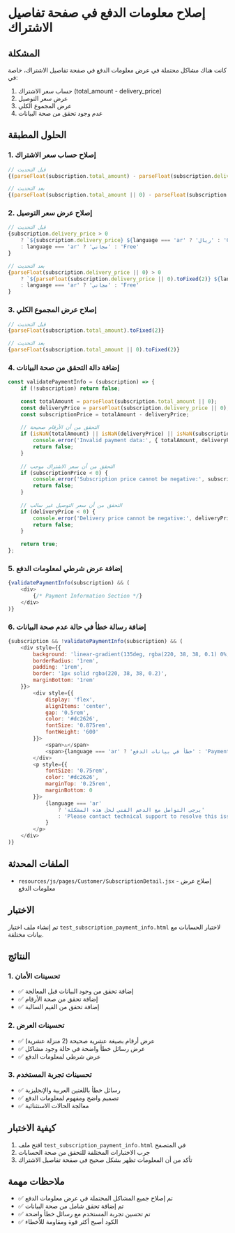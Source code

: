 # إصلاح معلومات الدفع في صفحة تفاصيل الاشتراك

## المشكلة
كانت هناك مشاكل محتملة في عرض معلومات الدفع في صفحة تفاصيل الاشتراك، خاصة في:
1. حساب سعر الاشتراك (total_amount - delivery_price)
2. عرض سعر التوصيل
3. عرض المجموع الكلي
4. عدم وجود تحقق من صحة البيانات

## الحلول المطبقة

### 1. إصلاح حساب سعر الاشتراك
```javascript
// قبل التحديث
{(parseFloat(subscription.total_amount) - parseFloat(subscription.delivery_price)).toFixed(2)}

// بعد التحديث
{(parseFloat(subscription.total_amount || 0) - parseFloat(subscription.delivery_price || 0)).toFixed(2)}
```

### 2. إصلاح عرض سعر التوصيل
```javascript
// قبل التحديث
{subscription.delivery_price > 0 
    ? `${subscription.delivery_price} ${language === 'ar' ? 'ريال' : 'OMR'}`
    : language === 'ar' ? 'مجاني' : 'Free'
}

// بعد التحديث
{parseFloat(subscription.delivery_price || 0) > 0 
    ? `${parseFloat(subscription.delivery_price || 0).toFixed(2)} ${language === 'ar' ? 'ريال' : 'OMR'}`
    : language === 'ar' ? 'مجاني' : 'Free'
}
```

### 3. إصلاح عرض المجموع الكلي
```javascript
// قبل التحديث
{parseFloat(subscription.total_amount).toFixed(2)}

// بعد التحديث
{parseFloat(subscription.total_amount || 0).toFixed(2)}
```

### 4. إضافة دالة التحقق من صحة البيانات
```javascript
const validatePaymentInfo = (subscription) => {
    if (!subscription) return false;
    
    const totalAmount = parseFloat(subscription.total_amount || 0);
    const deliveryPrice = parseFloat(subscription.delivery_price || 0);
    const subscriptionPrice = totalAmount - deliveryPrice;
    
    // التحقق من أن الأرقام صحيحة
    if (isNaN(totalAmount) || isNaN(deliveryPrice) || isNaN(subscriptionPrice)) {
        console.error('Invalid payment data:', { totalAmount, deliveryPrice, subscriptionPrice });
        return false;
    }
    
    // التحقق من أن سعر الاشتراك موجب
    if (subscriptionPrice < 0) {
        console.error('Subscription price cannot be negative:', subscriptionPrice);
        return false;
    }
    
    // التحقق من أن سعر التوصيل غير سالب
    if (deliveryPrice < 0) {
        console.error('Delivery price cannot be negative:', deliveryPrice);
        return false;
    }
    
    return true;
};
```

### 5. إضافة عرض شرطي لمعلومات الدفع
```javascript
{validatePaymentInfo(subscription) && (
    <div>
        {/* Payment Information Section */}
    </div>
)}
```

### 6. إضافة رسالة خطأ في حالة عدم صحة البيانات
```javascript
{subscription && !validatePaymentInfo(subscription) && (
    <div style={{
        background: 'linear-gradient(135deg, rgba(220, 38, 38, 0.1) 0%, rgba(239, 68, 68, 0.1) 100%)',
        borderRadius: '1rem',
        padding: '1rem',
        border: '1px solid rgba(220, 38, 38, 0.2)',
        marginBottom: '1rem'
    }}>
        <div style={{
            display: 'flex',
            alignItems: 'center',
            gap: '0.5rem',
            color: '#dc2626',
            fontSize: '0.875rem',
            fontWeight: '600'
        }}>
            <span>⚠️</span>
            <span>{language === 'ar' ? 'خطأ في بيانات الدفع' : 'Payment Data Error'}</span>
        </div>
        <p style={{
            fontSize: '0.75rem',
            color: '#dc2626',
            marginTop: '0.25rem',
            marginBottom: 0
        }}>
            {language === 'ar' 
                ? 'يرجى التواصل مع الدعم الفني لحل هذه المشكلة'
                : 'Please contact technical support to resolve this issue'
            }
        </p>
    </div>
)}
```

## الملفات المحدثة
- `resources/js/pages/Customer/SubscriptionDetail.jsx` - إصلاح عرض معلومات الدفع

## الاختبار
تم إنشاء ملف اختبار `test_subscription_payment_info.html` لاختبار الحسابات مع بيانات مختلفة.

## النتائج

### 1. تحسينات الأمان
- ✅ إضافة تحقق من وجود البيانات قبل المعالجة
- ✅ إضافة تحقق من صحة الأرقام
- ✅ إضافة تحقق من القيم السالبة

### 2. تحسينات العرض
- ✅ عرض أرقام بصيغة عشرية صحيحة (2 منزلة عشرية)
- ✅ عرض رسائل خطأ واضحة في حالة وجود مشاكل
- ✅ عرض شرطي لمعلومات الدفع

### 3. تحسينات تجربة المستخدم
- ✅ رسائل خطأ باللغتين العربية والإنجليزية
- ✅ تصميم واضح ومفهوم لمعلومات الدفع
- ✅ معالجة الحالات الاستثنائية

## كيفية الاختبار
1. افتح ملف `test_subscription_payment_info.html` في المتصفح
2. جرب الاختبارات المختلفة للتحقق من صحة الحسابات
3. تأكد من أن المعلومات تظهر بشكل صحيح في صفحة تفاصيل الاشتراك

## ملاحظات مهمة
- ✅ تم إصلاح جميع المشاكل المحتملة في عرض معلومات الدفع
- ✅ تم إضافة تحقق شامل من صحة البيانات
- ✅ تم تحسين تجربة المستخدم مع رسائل خطأ واضحة
- ✅ الكود أصبح أكثر قوة ومقاومة للأخطاء
